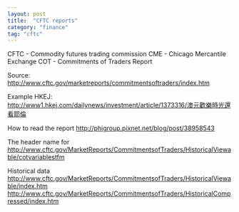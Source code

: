 ```yaml
---
layout: post
title:  "CFTC reports"
category: "finance"
tag: "cftc"
---
```


CFTC - Commodity futures trading commission
CME - Chicago Mercantile Exchange
COT - Commitments of Traders Report

Source:
http://www.cftc.gov/marketreports/commitmentsoftraders/index.htm

Example HKEJ:
http://www1.hkej.com/dailynews/investment/article/1373316/澳元歡樂時光還看耶倫

How to read the report
http://phigroup.pixnet.net/blog/post/38958543


The header name for 
http://www.cftc.gov/MarketReports/CommitmentsofTraders/HistoricalViewable/cotvariablestfm

Historical data
http://www.cftc.gov/MarketReports/CommitmentsofTraders/HistoricalViewable/index.htm
http://www.cftc.gov/MarketReports/CommitmentsofTraders/HistoricalCompressed/index.htm
